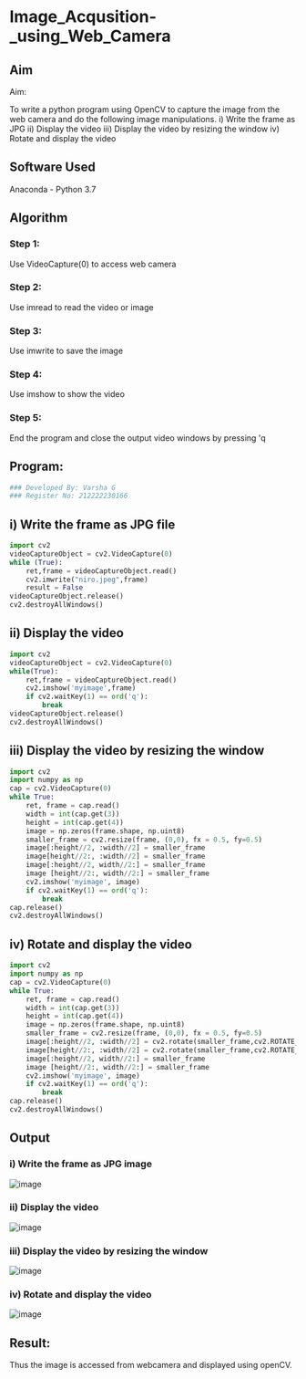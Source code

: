 # Image_Acqusition-_using_Web_Camera
## Aim
 
Aim:
 
To write a python program using OpenCV to capture the image from the web camera and do the following image manipulations.
i) Write the frame as JPG 
ii) Display the video 
iii) Display the video by resizing the window
iv) Rotate and display the video

## Software Used
Anaconda - Python 3.7
## Algorithm
### Step 1:

Use VideoCapture(0) to access web camera
### Step 2:

Use imread to read the video or image
### Step 3:

Use imwrite to save the image
### Step 4:

Use imshow to show the video
### Step 5:
End the program and close the output video windows by pressing 'q

## Program:
``` Python
### Developed By: Varsha G
### Register No: 212222230166
```
## i) Write the frame as JPG file
```python
import cv2
videoCaptureObject = cv2.VideoCapture(0)
while (True):
    ret,frame = videoCaptureObject.read()
    cv2.imwrite("niro.jpeg",frame)
    result = False
videoCaptureObject.release()
cv2.destroyAllWindows()
```

## ii) Display the video
```python
import cv2
videoCaptureObject = cv2.VideoCapture(0)
while(True):
    ret,frame = videoCaptureObject.read()
    cv2.imshow('myimage',frame)
    if cv2.waitKey(1) == ord('q'):
        break
videoCaptureObject.release()
cv2.destroyAllWindows()
```

## iii) Display the video by resizing the window
```python
import cv2
import numpy as np
cap = cv2.VideoCapture(0)
while True:
    ret, frame = cap.read() 
    width = int(cap.get(3))
    height = int(cap.get(4))
    image = np.zeros(frame.shape, np.uint8) 
    smaller_frame = cv2.resize(frame, (0,0), fx = 0.5, fy=0.5) 
    image[:height//2, :width//2] = smaller_frame
    image[height//2:, :width//2] = smaller_frame
    image[:height//2, width//2:] = smaller_frame 
    image [height//2:, width//2:] = smaller_frame
    cv2.imshow('myimage', image)
    if cv2.waitKey(1) == ord('q'):
        break
cap.release()
cv2.destroyAllWindows()
```

## iv) Rotate and display the video
```python
import cv2
import numpy as np
cap = cv2.VideoCapture(0)
while True:
    ret, frame = cap.read() 
    width = int(cap.get(3))
    height = int(cap.get(4))
    image = np.zeros(frame.shape, np.uint8) 
    smaller_frame = cv2.resize(frame, (0,0), fx = 0.5, fy=0.5) 
    image[:height//2, :width//2] = cv2.rotate(smaller_frame,cv2.ROTATE_180)
    image[height//2:, :width//2] = cv2.rotate(smaller_frame,cv2.ROTATE_180)
    image[:height//2, width//2:] = smaller_frame 
    image [height//2:, width//2:] = smaller_frame
    cv2.imshow('myimage', image)
    if cv2.waitKey(1) == ord('q'):
        break
cap.release()
cv2.destroyAllWindows()
```

## Output

### i) Write the frame as JPG image

![image](https://github.com/divyadharshiniddanbarasu/Image_Acqusition-_using_Web_Camera/assets/119393424/b90ee380-c105-459b-8128-e003f376b01f)


### ii) Display the video

![image](https://github.com/divyadharshiniddanbarasu/Image_Acqusition-_using_Web_Camera/assets/119393424/7123ea7c-b2de-4fa4-b946-4a33253ccb06)


### iii) Display the video by resizing the window

![image](https://github.com/divyadharshiniddanbarasu/Image_Acqusition-_using_Web_Camera/assets/119393424/02757198-8434-41a4-aa4c-03687ce6506a)


### iv) Rotate and display the video

![image](https://github.com/divyadharshiniddanbarasu/Image_Acqusition-_using_Web_Camera/assets/119393424/3535a200-bda3-422a-a6cf-c158b201a324)



## Result:
Thus the image is accessed from webcamera and displayed using openCV.
